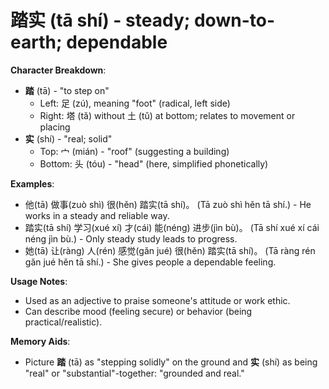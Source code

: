 # **踏实 (tā shí) - steady; down-to-earth; dependable**

**Character Breakdown**:  
- **踏** (tā) - "to step on"
  - Left: 足 (zú), meaning "foot" (radical, left side)
  - Right: 塔 (tǎ) without 土 (tǔ) at bottom; relates to movement or placing  
- **实** (shí) - "real; solid"
  - Top: 宀 (mián) - "roof" (suggesting a building)
  - Bottom: 头 (tóu) - "head" (here, simplified phonetically)

**Examples**:  
- 他(tā) 做事(zuò shì) 很(hěn) 踏实(tā shí)。 (Tā zuò shì hěn tā shí.) - He works in a steady and reliable way.  
- 踏实(tā shí) 学习(xué xí) 才(cái) 能(néng) 进步(jìn bù)。 (Tā shí xué xí cái néng jìn bù.) - Only steady study leads to progress.  
- 她(tā) 让(ràng) 人(rén) 感觉(gǎn jué) 很(hěn) 踏实(tā shí)。 (Tā ràng rén gǎn jué hěn tā shí.) - She gives people a dependable feeling.

**Usage Notes**:  
- Used as an adjective to praise someone's attitude or work ethic.  
- Can describe mood (feeling secure) or behavior (being practical/realistic).

**Memory Aids**:  
- Picture **踏** (tā) as "stepping solidly" on the ground and **实** (shí) as being "real" or "substantial"-together: "grounded and real."